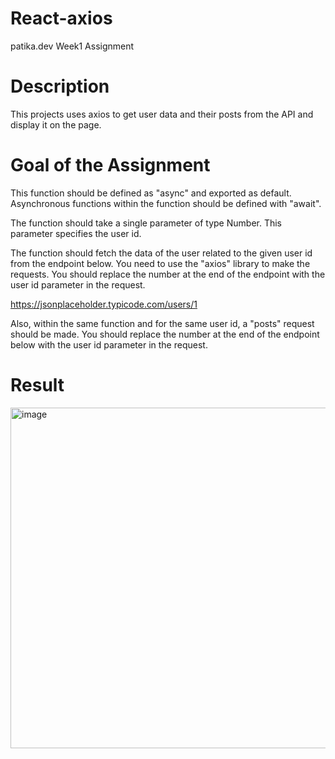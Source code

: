 # React-axios
patika.dev Week1 Assignment

# Description
This projects uses axios to get user data and their posts from the API and display it on the page.

# Goal of the Assignment
This function should be defined as "async" and exported as default. Asynchronous functions within the function should be defined with "await".

The function should take a single parameter of type Number. This parameter specifies the user id.

The function should fetch the data of the user related to the given user id from the endpoint below. You need to use the "axios" library to make the requests. You should replace the number at the end of the endpoint with the user id parameter in the request.

https://jsonplaceholder.typicode.com/users/1

Also, within the same function and for the same user id, a "posts" request should be made. You should replace the number at the end of the endpoint below with the user id parameter in the request.

# Result
<img width="545" alt="image" src="https://user-images.githubusercontent.com/113346418/228348214-447e4892-ac61-4d32-b8a4-fd65800e62ab.png">
